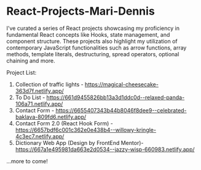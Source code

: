# React-Projects-Mari-Dennis

I've curated a series of React projects showcasing my proficiency in fundamental React concepts like Hooks, state management, and component structure. These projects also highlight my utilization of contemporary JavaScript functionalities such as arrow functions, array methods, template literals, destructuring, spread operators, optional chaining and more. 

Project List: 
1. Collection of traffic lights - https://magical-cheesecake-363d7f.netlify.app/
2. To Do List - https://661d9455826bb13a3d1ddc0d--relaxed-panda-106a71.netlify.app/
3. Contact Form - https://6655407343b44b8046f8dee9--celebrated-baklava-809fd6.netlify.app/
4. Contact Form 2.0 (React Hook Form) - https://6657bdf6c001c362e0e438b4--willowy-kringle-4c3ec7.netlify.app/
5. Dictionary Web App (Design by FrontEnd Mentor)- https://667a1e495981da663e2d0534--jazzy-wisp-660983.netlify.app/


...more to come! 
